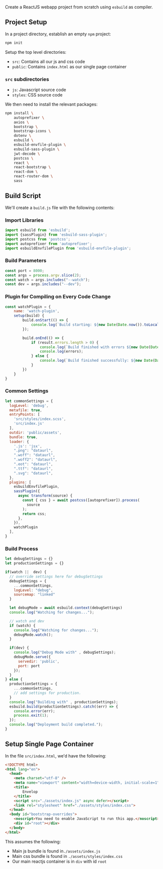 Create a ReactJS webapp project from scratch using `esbuild` as compiler.
## Project Setup

In a project directory, establish an empty `npm` project:

```bash
npm init
```

Setup the top level directories:
* `src`: Contains all our js and css code
* `public`: Contains `index.html` as our single page container

### `src` subdirectories
* `js`: Javascript source code
* `styles`: CSS source code

We then need to install the relevant packages:

```bash
npm install \
	autoprefixer \
	axios \
	bootstrap \
	bootstrap-icons \
	dotenv \
	esbuild \
	esbuild-envfile-plugin \
	esbuild-sass-plugin \
	jwt-decode \
	postcss \
	react \
	react-bootstrap \
	react-dom \
	react-router-dom \
	sass
```
## Build Script

We'll create a `build.js` file with the following contents:

### Import Libraries

```js
import esbuild from 'esbuild';
import {sassPlugin} from 'esbuild-sass-plugin';
import postcss from 'postcss';
import autoprefixer from 'autoprefixer';
import esbuildEnvfilePlugin from 'esbuild-envfile-plugin';
```

### Build Parameters

```js
const port = 8000;
const args = process.argv.slice(2);
const watch = args.includes("--watch");
const dev = args.includes("--dev");
```

### Plugin for Compiling on Every Code Change

```js
const watchPlugin = {
	name: 'watch-plugin',
	setup(build) {
		build.onStart(() => {
			console.log(`Build starting: ${new Date(Date.now()).toLocaleString()}`);
		});

		build.onEnd(() => {
			if (result.errors.length > 0) {
				console.log(`Build finished with errors ${new Date(Date.now()).toLocaleString()}`);
				console.log(errors);
			} else {
				console.log(`Build finished successfully: ${new Date(Date.now()).toLocaleString()}`);
			}
		})
	}
}
```

### Common Settings

```js
let commonSettings = {        
  logLevel: 'debug',           
  metafile: true,            
  entryPoints: [
    'src/styles/index.scss',          
    'src/index.js'                        
  ],  
  outdir: 'public/assets',             
  bundle: true,                 
  loader: {           
    '.js': 'jsx',      
    ".png": "dataurl",     
    ".woff": "dataurl",    
    ".woff2": "dataurl",      
    ".eot": "dataurl",      
    ".ttf": "dataurl",      
    ".svg": "dataurl",                        
  },
  plugins: [   
    esbuildEnvfilePlugin,            
    sassPlugin({
      async transform(source) {
        const { css } = await postcss([autoprefixer]).process(            
          source                  
        );         
        return css;                    
      },                     
    }),             
    watchPlugin
  ],
}
```

### Build Process

```js
let debugSettings = {}
let productionSettings = {}

if(watch ||  dev) {
  // override settings here for debugSettings
  debugSettings = {
    ...commonSettings,
    logLevel: "debug",
    sourcemap: "linked"
  }

  let debugMode = await esbuild.context(debugSettings)
  console.log("Watching for changes...");

  // watch and dev
  if (watch) {
    console.log("Watching for changes...");
    debugMode.watch();
  }

  if(dev) {
    console.log("Debug Mode with" , debugSettings);
    debugMode.serve({
      servedir: 'public',
      port: port
    });
  }
} else {
  productionSettings = {
    ...commonSettings,
    // add settings for production.
  }
  console.log("Building with" , productionSettings);
  esbuild.build(productionSettings).catch((err) => {
    console.error(err);
    process.exit(1);
  });
  console.log("Deployment build completed.");
}
```

## Setup Single Page Container

In the file `src/index.html`, we'd have the following:

```html
<!DOCTYPE html>
<html lang="en">
  <head>
    <meta charset="utf-8" />
    <meta name="viewport" content="width=device-width, initial-scale=1" />
    <title>
        Envelop
    </title>
    <script src="./assets/index.js" async defer></script>
    <link rel="stylesheet" href="./assets/styles/index.css">
  </head>
  <body id="bootstrap-overrides">
    <noscript>You need to enable JavaScript to run this app.</noscript>
    <div id="root"></div>
  </body>
</html>
```

This assumes the following:
* Main js bundle is found in`./assets/index.js`
* Main css bundle is found in `./assets/styles/index.css`
* Our main reactjs container is in `div` with id `root`